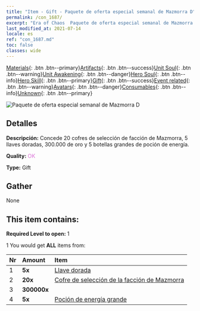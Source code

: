 ```yaml
---
title: "Item - Gift - Paquete de oferta especial semanal de Mazmorra D"
permalink: /con_1687/
excerpt: "Era of Chaos  Paquete de oferta especial semanal de Mazmorra D"
last_modified_at: 2021-07-14
locale: es
ref: "con_1687.md"
toc: false
classes: wide
---
```

 [Materials](/ItemsES/){: .btn .btn--primary}[Artifacts](/ItemsES/Artifacts/){: .btn .btn--success}[Unit Soul](/ItemsES/UnitSoul/){: .btn .btn--warning}[Unit Awakening](/ItemsES/UnitAwakening/){: .btn .btn--danger}[Hero Soul](/ItemsES/HeroSoul/){: .btn .btn--info}[Hero Skill](/ItemsES/HeroSkill/){: .btn .btn--primary}[Gift](/ItemsES/Gift/){: .btn .btn--success}[Event related](/ItemsES/Events/){: .btn .btn--warning}[Avatars](/ItemsES/Avatars/){: .btn .btn--danger}[Consumables](/ItemsES/Consumables/){: .btn .btn--info}[Unknown](/ItemsES/Unknown/){: .btn .btn--primary}

 ![Paquete de oferta especial semanal de Mazmorra D](/images/t/i_907236.png)

## Detalles
 **Descripción:** Concede 20 cofres de selección de facción de Mazmorra, 5 llaves doradas, 300.000 de oro y 5 botellas grandes de poción de energía.

 **Quality:** <span style="color: #DA70D6">OK</span>

 **Type:** Gift

## Gather

  None

## This item contains:

 **Required Level to open:** 1

 1 You would get **ALL** items  from:

  | Nr | Amount |     Item    |
  |:---|:-------|:------------|
  | 1 |  **5x** | [Llave dorada](/ItemsES/con_783/) |  | 
  | 2 |  **20x** | [Cofre de selección de la facción de Mazmorra](/ItemsES/con_1688/) |  | 
  | 3 |  **300000x** | <i class="fas fa-coins"/> |  | 
  | 4 |  **5x** | [Poción de energía grande](/ItemsES/con_706/) |  | 
